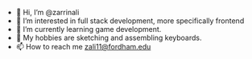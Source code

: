 - 👋 Hi, I’m @zarrinali
- 👀 I’m interested in full stack development, more specifically frontend
- 🌱 I’m currently learning game development.
- 💞️ My hobbies are sketching and assembling keyboards. 
- 📫 How to reach me zali11@fordham.edu


